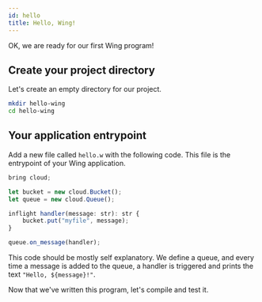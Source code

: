 ```yaml
---
id: hello
title: Hello, Wing!
---
```


OK, we are ready for our first Wing program!

## Create your project directory

Let's create an empty directory for our project.

```sh
mkdir hello-wing
cd hello-wing
```

## Your application entrypoint

Add a new file called `hello.w` with the following code. This file is the
entrypoint of your Wing application.

```ts
bring cloud;

let bucket = new cloud.Bucket();
let queue = new cloud.Queue();

inflight handler(message: str): str {
    bucket.put("myfile", message);
}

queue.on_message(handler);
```

This code should be mostly self explanatory. We define a queue, and every time a
message is added to the queue, a handler is triggered and prints the text
`"Hello, ${message}!"`.

Now that we've written this program, let's compile and test it.

